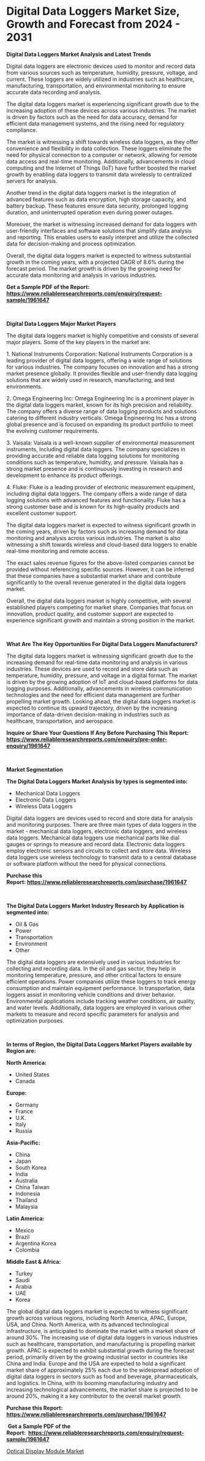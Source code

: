 <p><h1>Digital Data Loggers Market Size, Growth and Forecast from 2024 - 2031</h1></p><p><strong>Digital Data Loggers Market Analysis and Latest Trends</strong></p>
<p><p>Digital data loggers are electronic devices used to monitor and record data from various sources such as temperature, humidity, pressure, voltage, and current. These loggers are widely utilized in industries such as healthcare, manufacturing, transportation, and environmental monitoring to ensure accurate data recording and analysis.</p><p>The digital data loggers market is experiencing significant growth due to the increasing adoption of these devices across various industries. The market is driven by factors such as the need for data accuracy, demand for efficient data management systems, and the rising need for regulatory compliance.</p><p>The market is witnessing a shift towards wireless data loggers, as they offer convenience and flexibility in data collection. These loggers eliminate the need for physical connection to a computer or network, allowing for remote data access and real-time monitoring. Additionally, advancements in cloud computing and the Internet of Things (IoT) have further boosted the market growth by enabling data loggers to transmit data wirelessly to centralized servers for analysis.</p><p>Another trend in the digital data loggers market is the integration of advanced features such as data encryption, high storage capacity, and battery backup. These features ensure data security, prolonged logging duration, and uninterrupted operation even during power outages.</p><p>Moreover, the market is witnessing increased demand for data loggers with user-friendly interfaces and software solutions that simplify data analysis and reporting. This enables users to easily interpret and utilize the collected data for decision-making and process optimization.</p><p>Overall, the digital data loggers market is expected to witness substantial growth in the coming years, with a projected CAGR of 8.6% during the forecast period. The market growth is driven by the growing need for accurate data monitoring and analysis in various industries.</p></p>
<p><strong>Get a Sample PDF of the Report:&nbsp; <a href="https://www.reliableresearchreports.com/enquiry/request-sample/1961647">https://www.reliableresearchreports.com/enquiry/request-sample/1961647</a></strong></p>
<p>&nbsp;</p>
<p><strong>Digital Data Loggers Major Market Players</strong></p>
<p><p>The digital data loggers market is highly competitive and consists of several major players. Some of the key players in the market are:</p><p>1. National Instruments Corporation: National Instruments Corporation is a leading provider of digital data loggers, offering a wide range of solutions for various industries. The company focuses on innovation and has a strong market presence globally. It provides flexible and user-friendly data logging solutions that are widely used in research, manufacturing, and test environments.</p><p>2. Omega Engineering Inc: Omega Engineering Inc is a prominent player in the digital data loggers market, known for its high precision and reliability. The company offers a diverse range of data logging products and solutions catering to different industry verticals. Omega Engineering Inc has a strong global presence and is focused on expanding its product portfolio to meet the evolving customer requirements.</p><p>3. Vaisala: Vaisala is a well-known supplier of environmental measurement instruments, including digital data loggers. The company specializes in providing accurate and reliable data logging solutions for monitoring conditions such as temperature, humidity, and pressure. Vaisala has a strong market presence and is continuously investing in research and development to enhance its product offerings.</p><p>4. Fluke: Fluke is a leading provider of electronic measurement equipment, including digital data loggers. The company offers a wide range of data logging solutions with advanced features and functionality. Fluke has a strong customer base and is known for its high-quality products and excellent customer support.</p><p>The digital data loggers market is expected to witness significant growth in the coming years, driven by factors such as increasing demand for data monitoring and analysis across various industries. The market is also witnessing a shift towards wireless and cloud-based data loggers to enable real-time monitoring and remote access.</p><p>The exact sales revenue figures for the above-listed companies cannot be provided without referencing specific sources. However, it can be inferred that these companies have a substantial market share and contribute significantly to the overall revenue generated in the digital data loggers market.</p><p>Overall, the digital data loggers market is highly competitive, with several established players competing for market share. Companies that focus on innovation, product quality, and customer support are expected to experience significant growth and maintain a strong position in the market.</p></p>
<p>&nbsp;</p>
<p><strong>What Are The Key Opportunities For Digital Data Loggers Manufacturers?</strong></p>
<p><p>The digital data loggers market is witnessing significant growth due to the increasing demand for real-time data monitoring and analysis in various industries. These devices are used to record and store data such as temperature, humidity, pressure, and voltage in a digital format. The market is driven by the growing adoption of IoT and cloud-based platforms for data logging purposes. Additionally, advancements in wireless communication technologies and the need for efficient data management are further propelling market growth. Looking ahead, the digital data loggers market is expected to continue its upward trajectory, driven by the increasing importance of data-driven decision-making in industries such as healthcare, transportation, and aerospace.</p></p>
<p><strong>Inquire or Share Your Questions If Any Before Purchasing This Report: <a href="https://www.reliableresearchreports.com/enquiry/pre-order-enquiry/1961647">https://www.reliableresearchreports.com/enquiry/pre-order-enquiry/1961647</a></strong></p>
<p>&nbsp;</p>
<p><strong>Market Segmentation</strong></p>
<p><strong>The Digital Data Loggers Market Analysis by types is segmented into:</strong></p>
<p><ul><li>Mechanical Data Loggers</li><li>Electronic Data Loggers</li><li>Wireless Data Loggers</li></ul></p>
<p><p>Digital data loggers are devices used to record and store data for analysis and monitoring purposes. There are three main types of data loggers in the market - mechanical data loggers, electronic data loggers, and wireless data loggers. Mechanical data loggers use mechanical parts like dial gauges or springs to measure and record data. Electronic data loggers employ electronic sensors and circuits to collect and store data. Wireless data loggers use wireless technology to transmit data to a central database or software platform without the need for physical connections.</p></p>
<p><strong>Purchase this Report:&nbsp;<a href="https://www.reliableresearchreports.com/purchase/1961647">https://www.reliableresearchreports.com/purchase/1961647</a></strong></p>
<p>&nbsp;</p>
<p><strong>The Digital Data Loggers Market Industry Research by Application is segmented into:</strong></p>
<p><ul><li>Oil & Gas</li><li>Power</li><li>Transportation</li><li>Environment</li><li>Other</li></ul></p>
<p><p>The digital data loggers are extensively used in various industries for collecting and recording data. In the oil and gas sector, they help in monitoring temperature, pressure, and other critical factors to ensure efficient operations. Power companies utilize these loggers to track energy consumption and maintain equipment performance. In transportation, data loggers assist in monitoring vehicle conditions and driver behavior. Environmental applications include tracking weather conditions, air quality, and water levels. Additionally, data loggers are employed in various other markets to measure and record specific parameters for analysis and optimization purposes.</p></p>
<p>&nbsp;</p>
<p><strong>In terms of Region, the Digital Data Loggers Market Players available by Region are:</strong></p>
<p>
    <p> <strong> North America: </strong>
        <ul>
            <li>United States</li>
            <li>Canada</li>
        </ul>
        </p> 
    <p> <strong> Europe: </strong>
        <ul>
            <li>Germany</li>
            <li>France</li>
            <li>U.K.</li>
            <li>Italy</li>
            <li>Russia</li>
        </ul>
        </p> 
    <p> <strong> Asia-Pacific: </strong>
        <ul>
            <li>China</li>
            <li>Japan</li>
            <li>South Korea</li>
            <li>India</li>
            <li>Australia</li>
            <li>China Taiwan</li>
            <li>Indonesia</li>
            <li>Thailand</li>
            <li>Malaysia</li>
        </ul>
        </p> 
    <p> <strong> Latin America: </strong>
        <ul>
            <li>Mexico</li>
            <li>Brazil</li>
            <li>Argentina Korea</li>
            <li>Colombia</li>
        </ul>
        </p> 
    <p> <strong> Middle East & Africa: </strong>
        <ul>
            <li>Turkey</li>
            <li>Saudi</li>
            <li>Arabia</li>
            <li>UAE</li>
            <li>Korea</li>
        </ul>
    </p>
    </p>
<p><p>The global digital data loggers market is expected to witness significant growth across various regions, including North America, APAC, Europe, USA, and China. North America, with its advanced technological infrastructure, is anticipated to dominate the market with a market share of around 30%. The increasing use of digital data loggers in various industries such as healthcare, transportation, and manufacturing is propelling market growth. APAC is expected to exhibit substantial growth during the forecast period, primarily driven by the growing industrial sector in countries like China and India. Europe and the USA are expected to hold a significant market share of approximately 25% each due to the widespread adoption of digital data loggers in sectors such as food and beverage, pharmaceuticals, and logistics. In China, with its booming manufacturing industry and increasing technological advancements, the market share is projected to be around 20%, making it a key contributor to the overall market growth.</p></p>
<p><strong>Purchase this Report: <a href="https://www.reliableresearchreports.com/purchase/1961647">https://www.reliableresearchreports.com/purchase/1961647</a></strong></p>
<p>&nbsp;<strong>Get a Sample PDF of the Report:&nbsp;&nbsp;<a href="https://www.reliableresearchreports.com/enquiry/request-sample/1961647">https://www.reliableresearchreports.com/enquiry/request-sample/1961647</a></strong></p>
<p><strong></strong></p>
<p><p><a href="https://github.com/wwwkeltoum/Market-Research-Report-List-1/blob/main/optical-display-module-market.md">Optical Display Module Market</a></p></p>